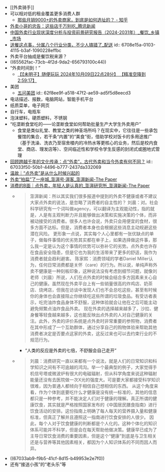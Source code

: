 - [[外卖骑手]]
- 可以相对低的租金覆盖更多消费人群
	- [那些月销9000+的外卖商家，到底是如何选址的？ - 知乎](https://zhuanlan.zhihu.com/p/41446888)
- [外卖小哥的忠告：这些店千万别吃_腾讯新闻](https://new.qq.com/rain/a/20210423A05M2A00)
- [中国外卖行业现状深度分析与投资前景研究报告（2024-2031年）_餐饮_乡镇_市场](https://www.sohu.com/a/825940876_730526)
- [送餐这点事，分属八个行业分类，不少人搞错了_配送](https://www.sohu.com/a/291184525_99916761)
  id:: 6708e15a-0103-4115-b3af-1090228effbc
- 外卖平台抽成是餐饮税来源？
- ((65562fac-73cb-4f2d-9da2-656793100c44))
- “外卖时间到！”
	- [【【未明子】随便玩玩 2024年10月09日22点28分】 【精准空降到 2:59:17】](https://www.bilibili.com/video/BV1S22KYZEqn/?share_source=copy_web&vd_source=24175964b0df2fcc2c022cae23517fdc&t=10757)
- 美团
	- [五问美团](https://mp.weixin.qq.com/s/yrqcBydwULK6UKATwXosZw)
	  id:: 62f8ee9f-a518-47f2-ae59-ad5f5d8eecd3
- 电话描述、报数，电脑网站，智能手机平台
- 纸质菜单，电子网页
- 自行车，电瓶车
- 泡沫塑料，硬质塑料，不锈钢
- “吃垄断食堂吃的——论垄断食堂如何帮助批量生产大学生外卖用户”
	- 食堂是类似礼堂、教堂之类的神圣场所吗？在现实中，它往往是一些承包餐馆的集合，若干条“内置”的“美食”街，借助学校对饭卡的多用途推广（基于洗澡、洗衣乃至宿舍楼内的冷热水等更核心的业务，然后是校内食堂、商店、理发店等）、空间临近性和学校令学生反感的封闭式或圈地式管理
- [回顾跨越千年的文化传承：点“外卖”，古代外卖和当今外卖有何不同？](https://baijiahao.baidu.com/s?id=1796626927901143008)
  id:: 67033f50-50b1-4496-b777-2437da332069
- [温故｜“点外卖”是从什么时候兴起的](https://baijiahao.baidu.com/s?id=1649435504685564303)
- [外卖“拍扁”了一座城_澎湃号·湃客_澎湃新闻-The Paper](https://www.thepaper.cn/newsDetail_forward_3180330)
- [消费的B面｜点外卖，年轻人是认真的_澎湃研究所_澎湃新闻-The Paper](https://www.thepaper.cn/newsDetail_forward_8420052)
	- >澎湃新闻：所以其实我们很多报道中提到的外卖不健康或者不建议大家点外卖的说法，是忽略了消费者的自主性的？
	  刘晨：对。社会科学研究有一个词叫做agency，可以翻译为主观能动性，指的就是，人是有主观判断力并且能够做出决策和实施决策的个体，而非被动接受的消费者。很多人也许会说，外卖只会用便宜的食材，很多方面不达标。但是，消费者本身也会根据这些消息主动规避这些潜在风险。
	  更形象一点说，其实每个人心里都有一张优缺点的单子，做每件事情的优劣势其实都在单子上，如果选择做这件事，那么我一定是认为这个事情的优势可以弥补它的劣势。点外卖也许存在食品安全隐患，但是它也为我的生活带来了更多的舒适，我作为消费者就会趋利避害。
	  陈家熙：消费领域的学者Daniel Miller认为，任何日常消费都是关怀（care）的行为。所以说，单纯声称外卖不健康是一种刻板印象，这种说法没有考虑到细节问题，就像刘老师（刘晨）所说，人们在点外卖的时候会结合多方因素来关心自己的健康。虽然现在外卖平台上有一些销量很高的炸鸡店、奶茶店、烧烤店，但我在访谈中发现人们也不会总吃这些，甚至有时候你的身体也会直接阻止你继续吃这些所谓的垃圾食品。有受访者表示，吃完油炸食品身体不舒服，这种体验就会让他在之后可能主动避免频繁点油炸食品外卖。
	  现在外卖的选择越来越多了，沙拉、健身餐等轻食越来越多，这也能反映出点外卖的人对自己健康的关注。此外，外卖的评价系统是点外卖时非常重要的参照物，消费者在其中形成了一个互助群体，通过分享自己的购物体验来帮助其他消费者决定是否要点这家的外卖，这反过来也可以去约束行业的不规范行为。
		- “人类的反应是外卖的七倍，不舒服会自己走开”
	- >刘晨：消费研究一直以来都有一个说法，就是人们的日常知识和科学知识之间有不可逾越的鸿沟。举一个最典型的例子，大家觉得手机信号塔或微波炉有很大的电磁辐射，但从科学角度来说这种辐射能量还没有去医院做一次X光的强度大。可是要大家都接受科学知识很难，因为普通人都倾向于相信自己想相信的东西。
	  从这个角度来看，作为个体到底要吃什么才健康是没有统一标准的，其他的信息都只是一种参考，并不能决定人们对于健康的理解。真正所谓的健康饮食，其实就是严格按照国家发布的《中国居民膳食指南》进行饮食活动的安排。这份指南上明确了每人每天的营养摄入量和健康标准，但真正了解并且遵照这一指南进行饮食安排的人很少。
	  因此，每个人对于饮食健康的判断都是个人化的。这种个体化的知识体系可能并不科学，但是会在每天帮助他做决策。健康早已成为了主导日常饮食消费的重要因素，但是这个“健康”到底是与卫生相关还是与营养等其他因素相关，都因为个人知识体系的不同而因人而异。
- ((67033ab9-f9b5-41cf-8d15-b49953e2e7f0))
- 还有“接送小孩”的“老头乐”等